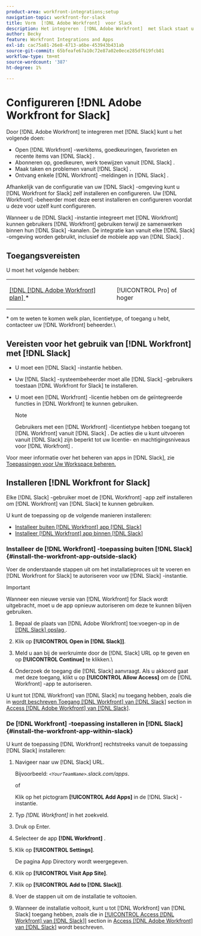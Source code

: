 ```yaml
---
product-area: workfront-integrations;setup
navigation-topic: workfront-for-slack
title: Vorm  [!DNL Adobe Workfront]  voor Slack
description: Het integreren  [!DNL Adobe Workfront]  met Slack staat u toe om  [!DNL Workfront]  het werkpunten, goedkeuringen, favorieten, recente punten van Slack toegang te hebben en tot stand te brengen.
author: Becky
feature: Workfront Integrations and Apps
exl-id: cac75a81-26e8-4713-a6be-453943b431ab
source-git-commit: 65bfeafe67a10c72e87a02e0ece285df619fcb81
workflow-type: tm+mt
source-wordcount: '387'
ht-degree: 1%

---
```


# Configureren [!DNL Adobe Workfront for Slack]

Door [!DNL Adobe Workfront] te integreren met [!DNL Slack] kunt u het volgende doen:

* Open [!DNL Workfront] -werkitems, goedkeuringen, favorieten en recente items van [!DNL Slack] .
* Abonneren op, goedkeuren, werk toewijzen vanuit [!DNL Slack] .
* Maak taken en problemen vanuit [!DNL Slack] .
* Ontvang enkele [!DNL Workfront] -meldingen in [!DNL Slack] .

Afhankelijk van de configuratie van uw [!DNL Slack] -omgeving kunt u [!DNL Workfront for Slack] zelf installeren en configureren. Uw [!DNL Workfront] -beheerder moet deze eerst installeren en configureren voordat u deze voor uzelf kunt configureren.

Wanneer u de [!DNL Slack] -instantie integreert met [!DNL Workfront] kunnen gebruikers [!DNL Workfront] gebruiken terwijl ze samenwerken binnen hun [!DNL Slack] -kanalen. De integratie kan vanuit elke [!DNL Slack] -omgeving worden gebruikt, inclusief de mobiele app van [!DNL Slack] .

## Toegangsvereisten

U moet het volgende hebben:

<table style="table-layout:auto"> 
 <col> 
 </col> 
 <col> 
 </col> 
 <tbody> 
  <tr> 
   <td role="rowheader"><a href="https://www.workfront.com/plans" target="_blank">[!DNL [!DNL Adobe Workfront] plan] </a>*</td> 
   <td> <p>[!UICONTROL Pro] of hoger</p> </td> 
  </tr> 
 </tbody> 
</table>

&#42; om te weten te komen welk plan, licentietype, of toegang u hebt, contacteer uw [!DNL Workfront] beheerder.\

## Vereisten voor het gebruik van [!DNL Workfront] met [!DNL Slack]

* U moet een [!DNL Slack] -instantie hebben.
* Uw [!DNL Slack] -systeembeheerder moet alle [!DNL Slack] -gebruikers toestaan [!DNL Workfront for Slack] te installeren.
* U moet een [!DNL Workfront] -licentie hebben om de geïntegreerde functies in [!DNL Workfront] te kunnen gebruiken.

  >[!NOTE]
  >
  >Gebruikers met een [!DNL Workfront] -licentietype hebben toegang tot [!DNL Workfront] vanuit [!DNL Slack] . De acties die u kunt uitvoeren vanuit [!DNL Slack] zijn beperkt tot uw licentie- en machtigingsniveaus voor [!DNL Workfront] .

Voor meer informatie over het beheren van apps in [!DNL Slack], zie [ Toepassingen voor Uw Workspace beheren.](https://get.slack.help/hc/en-us/articles/222386767-Manage-apps-for-your-workspace)

## Installeren [!DNL Workfront for Slack]

Elke [!DNL Slack] -gebruiker moet de [!DNL Workfront] -app zelf installeren om [!DNL Workfront] van [!DNL Slack] te kunnen gebruiken.

U kunt de toepassing op de volgende manieren installeren:

* [Installeer buiten  [!DNL Workfront]  app  [!DNL Slack]](#install-the-workfront-app-outside-slack-install-the-workfront-app-outside-slack)
* [Installeer  [!DNL Workfront]  app binnen  [!DNL Slack]](#install-the-workfront-app-within-slack-install-the-workfront-app-within-slack)

### Installeer de [!DNL Workfront] -toepassing buiten [!DNL Slack] {#install-the-workfront-app-outside-slack}

Voer de onderstaande stappen uit om het installatieproces uit te voeren en [!DNL Workfront for Slack] te autoriseren voor uw [!DNL Slack] -instantie.

>[!IMPORTANT]
>
>Wanneer een nieuwe versie van [!DNL Workfront] for Slack wordt uitgebracht, moet u de app opnieuw autoriseren om deze te kunnen blijven gebruiken.

1. Bepaal de plaats van [!DNL Adobe Workfront] toe:voegen-op in de [[!DNL Slack]  opslag ](https://workfront.slack.com/apps/A7CLAMVNW-adobe-workfront?tab=more_info).

1. Klik op **[!UICONTROL Open in [!DNL Slack]]**.

1. Meld u aan bij de werkruimte door de [!DNL Slack] URL op te geven en op **[!UICONTROL Continue]** te klikken.\

1. Onderzoek de toegang die [!DNL Slack] aanvraagt. Als u akkoord gaat met deze toegang, klikt u op **[!UICONTROL Allow Access]** om de [!DNL Workfront] -app te autoriseren.

U kunt tot [!DNL Workfront] van [!DNL Slack] nu toegang hebben, zoals die in [ wordt beschreven Toegang  [!DNL Workfront]  van  [!DNL Slack]](../../workfront-integrations-and-apps/using-workfront-with-slack/access-workfront-from-slack.md#viewing-all-available-commands) section in [Access [!DNL Adobe Workfront]  van  [!DNL Slack]](../../workfront-integrations-and-apps/using-workfront-with-slack/access-workfront-from-slack.md).

### De [!DNL Workfront] -toepassing installeren in [!DNL Slack] {#install-the-workfront-app-within-slack}

U kunt de toepassing [!DNL Workfront] rechtstreeks vanuit de toepassing [!DNL Slack] installeren:

1. Navigeer naar uw [!DNL Slack] URL.

   Bijvoorbeeld: *`<YourTeamName>`.slack.com/apps*.

   of

   Klik op het pictogram **[!UICONTROL Add Apps]** in de [!DNL Slack] -instantie.

1. Typ *[!DNL Workfront]* in het zoekveld.
1. Druk op Enter.
1. Selecteer de app **[!DNL Workfront]** .
1. Klik op **[!UICONTROL Settings]**.

   De pagina App Directory wordt weergegeven.

1. Klik op **[!UICONTROL Visit App Site]**.
1. Klik op **[!UICONTROL Add to [!DNL Slack]]**.
1. Voer de stappen uit om de installatie te voltooien.
1. Wanneer de installatie voltooit, kunt u tot [!DNL Workfront] van [!DNL Slack] toegang hebben, zoals die in [[!UICONTROL Access [!DNL Workfront] van  [!DNL Slack]]](../../workfront-integrations-and-apps/using-workfront-with-slack/access-workfront-from-slack.md#viewing-all-available-commands) section in [Access [!DNL Adobe Workfront]  van  [!DNL Slack]](../../workfront-integrations-and-apps/using-workfront-with-slack/access-workfront-from-slack.md) wordt beschreven.
